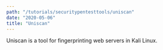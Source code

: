 ```yaml
---
path: "/tutorials/securitypentesttools/uniscan"
date: "2020-05-06"
title: "Uniscan"
---
```


Uniscan is a tool for fingerprinting web servers in Kali Linux.

